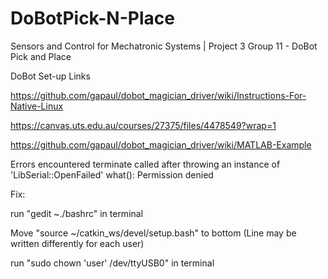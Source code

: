 # DoBotPick-N-Place
Sensors and Control for Mechatronic Systems | Project 3 Group 11 - DoBot Pick and Place 

DoBot Set-up Links

https://github.com/gapaul/dobot_magician_driver/wiki/Instructions-For-Native-Linux

https://canvas.uts.edu.au/courses/27375/files/4478549?wrap=1

https://github.com/gapaul/dobot_magician_driver/wiki/MATLAB-Example

Errors encountered
terminate called after throwing an instance of 'LibSerial::OpenFailed'
  what():  Permission denied

Fix: 

run "gedit ~./bashrc" in terminal

Move "source ~/catkin_ws/devel/setup.bash" to bottom (Line may be written differently for each user)

run "sudo chown 'user' /dev/ttyUSB0" in terminal

